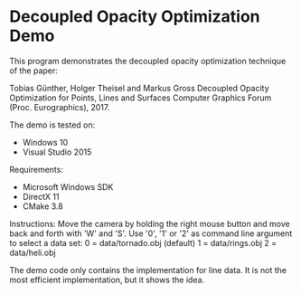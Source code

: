 # Decoupled Opacity Optimization Demo

This program demonstrates the decoupled opacity optimization technique of the paper:

Tobias Günther, Holger Theisel and Markus Gross
Decoupled Opacity Optimization for Points, Lines and Surfaces
Computer Graphics Forum (Proc. Eurographics), 2017.

The demo is tested on:
- Windows 10
- Visual Studio 2015

Requirements:
- Microsoft Windows SDK
- DirectX 11
- CMake 3.8

Instructions:
Move the camera by holding the right mouse button and move back and forth with 'W' and 'S'.
Use '0', '1' or '2' as command line argument to select a data set:
	0 = data/tornado.obj (default)
	1 = data/rings.obj
	2 = data/heli.obj
  
The demo code only contains the implementation for line data. It is not the most efficient implementation, but it shows the idea.
